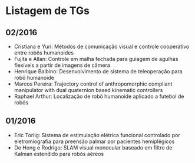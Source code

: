 # Listagem de TGs
## 02/2016
* Cristiana e Yuri: Métodos de comunicação visual e controle cooperativo entre robôs humanoides
* Fujita e Allan: Controle em malha fechada para guiagem de agulhas flexíveis a partir de imagens de câmera
* Henrique Balbino: Desenvolvimento de sistema de teleoperação para robô humanoide
* Marcos Pereira: Trajectory control of anthropomorphic compliant manipulator with dual quaternion based kinematic controllers
* Raphael Arthur: Localização de robô humanoide aplicado a futebol de robôs

## 01/2016
* Eric Torlig: Sistema de estimulação elétrica funcional controlado por eletromiografia para preensão palmar por pacientes hemiplégicos
* De Hong e Rodrigo: SLAM visual monocular baseado em filtro de Kalman estendido para robôs aéreos
